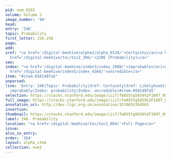 ```yaml
---
pid: num_0265
volume: Volume 2
image_number: '94'
head: 
entry: '246'
topic: Probability
first_letter: 226-250
page: 
add: 
xref: "<a href='/digital-beehive/alpha1/alpha_0134/'>Certainty</a>|<a href='/digital-beehive/alpha3/alpha_0540/'>Likelyhood</a>|<a
  href='/digital-beehive/toc/toc2_386/'>2206 [Probability]</a>"
see: 
index: "<a href='/digital-beehive/index3/index_1980/'>improbable</a>|<a href='/digital-beehive/index4/index_3169/'>probability</a>|<a
  href='/digital-beehive/index5/index_4366/'>uncredible</a>"
item: "#item-658148fa5"
unparsed: 
line: 'Entry: 246|Topic: Probability|Xref: Certainty|Xref: Likelyhood|Xref: 2206 [Probability]|Index:
  improbably|Index: probability|Index: uncredible|#item-658148fa5'
selection: https://stacks.stanford.edu/image/iiif/fm855tg5659%2F1607_0561/794,1000,3039,772/full/0/default.jpg
full_image: https://stacks.stanford.edu/image/iiif/fm855tg5659%2F1607_0561/full/full/0/default.jpg
annotation_uri: http://dev.llgc.org.uk/annotation/1570655394563
insertion: 
thumbnail: https://stacks.stanford.edu/image/iiif/fm855tg5659%2F1607_0561/794,1000,600,180/250,/0/default.jpg
label: 246. Probability
location: "<a href='/digital-beehive/toc/toc2_084/'>Full Page</a>"
issue: 
also_in_entry: 
order: '264'
layout: alpha_item
collection: num1
---
```

